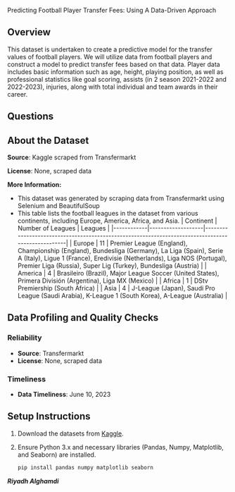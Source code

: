 Predicting Football Player Transfer Fees: Using A Data-Driven Approach

## Overview

This dataset is undertaken to create a predictive model for the transfer values of football players. We will utilize data from football players and construct a model to predict transfer fees based on that data. Player data includes basic information such as age, height, playing position, as well as professional statistics like goal scoring, assists (in 2 season 2021-2022 and 2022-2023), injuries, along with total individual and team awards in their career.

## Questions

<!-- [Qn. Question]
[graph]
[**answer:**][description] -->

## About the Dataset

**Source**: Kaggle scraped from Transfermarkt

**License**: None, scraped data

**More Information:**

- This dataset was generated by scraping data from Transfermarkt using Selenium and BeautifulSoup
- This table lists the football leagues in the dataset from various continents, including Europe, America, Africa, and Asia.
   | Continent  | Number of Leagues | Leagues                                                                                           |
   |------------|-------------------|---------------------------------------------------------------------------------------------------|
   | Europe     | 11                | Premier League (England), Championship (England), Bundesliga (Germany), La Liga (Spain), Serie A (Italy), Ligue 1 (France),       Eredivisie (Netherlands), Liga NOS (Portugal), Premier Liga (Russia), Super Lig (Turkey), Bundesliga (Austria) |
   | America    | 4                 | Brasileiro (Brazil), Major League Soccer (United States), Primera División (Argentina), Liga MX (Mexico) |
   | Africa     | 1                 | DStv Premiership (South Africa)                                                                   |
   | Asia       | 4                 | J-League (Japan), Saudi Pro League (Saudi Arabia), K-League 1 (South Korea), A-League (Australia)  |

## Data Profiling and Quality Checks

### Reliability

- **Source**: Transfermarkt
- **License**: None, scraped data

### Timeliness

- **Data Timeliness**: June 10, 2023

## Setup Instructions

1. Download the datasets from [Kaggle](https://www.kaggle.com/datasets/khanghunhnguyntrng/football-players-transfer-fee-prediction-dataset/data).
2. Ensure Python 3.x and necessary libraries (Pandas, Numpy, Matplotlib, and Seaborn) are installed.

   ```bash
   pip install pandas numpy matplotlib seaborn
   ```

**_Riyadh Alghamdi_**
